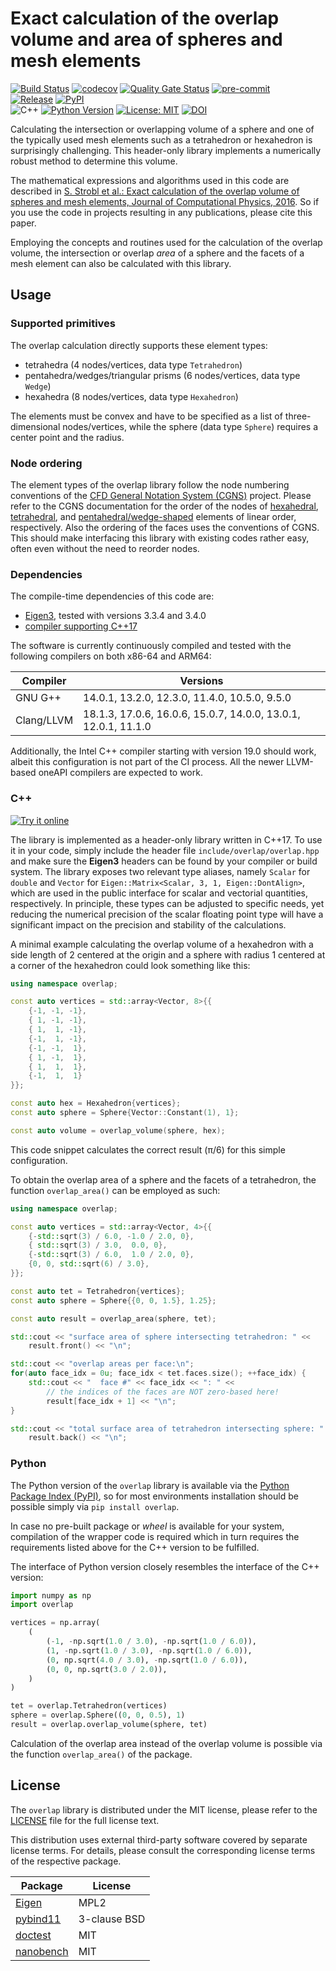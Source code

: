 # Exact calculation of the overlap volume and area of spheres and mesh elements

[![Build Status](https://img.shields.io/github/actions/workflow/status/severinstrobl/overlap/ci.yaml?branch=main)](https://github.com/severinstrobl/overlap/actions/workflows/ci.yaml)
[![codecov](https://codecov.io/gh/severinstrobl/overlap/branch/main/graph/badge.svg?token=GQ2L62OXXK)](https://codecov.io/gh/severinstrobl/overlap)
[![Quality Gate Status](https://sonarcloud.io/api/project_badges/measure?project=severinstrobl_overlap&metric=alert_status)](https://sonarcloud.io/summary/overall?id=severinstrobl_overlap)
[![pre-commit](https://img.shields.io/badge/pre--commit-enabled-brightgreen?logo=pre-commit)](https://github.com/pre-commit/pre-commit)\
[![Release](https://img.shields.io/github/release/severinstrobl/overlap.svg)](https://github.com/severinstrobl/overlap/releases)
[![PyPI](https://img.shields.io/pypi/v/overlap)](https://pypi.org/project/overlap/)\
![C++](https://img.shields.io/badge/C%2B%2B-17%7C20%7C23-blue)
[![Python Version](https://img.shields.io/pypi/pyversions/overlap)](https://pypi.org/project/overlap/)
[![License: MIT](https://img.shields.io/badge/License-MIT-blue.svg)](./LICENSE)
[![DOI](https://img.shields.io/badge/DOI-10.1016/j.jcp.2016.02.003-blue.svg)](https://dx.doi.org/10.1016/j.jcp.2016.02.003)

Calculating the intersection or overlapping volume of a sphere and one of the
typically used mesh elements such as a tetrahedron or hexahedron is
surprisingly challenging. This header-only library implements a numerically
robust method to determine this volume.

The mathematical expressions and algorithms used in this code are described in
[S. Strobl et al.: Exact calculation of the overlap volume of spheres and mesh
elements, Journal of Computational Physics, 2016](https://dx.doi.org/10.1016/j.jcp.2016.02.003).
So if you use the code in projects resulting in any publications, please cite
this paper.

Employing the concepts and routines used for the calculation of the overlap
volume, the intersection or overlap *area* of a sphere and the facets of a mesh
element can also be calculated with this library.

## Usage

### Supported primitives

The overlap calculation directly supports these element types:

- tetrahedra (4 nodes/vertices, data type `Tetrahedron`)
- pentahedra/wedges/triangular prisms (6 nodes/vertices, data type `Wedge`)
- hexahedra (8 nodes/vertices, data type `Hexahedron`)

The elements must be convex and have to be specified as a list of three-dimensional nodes/vertices,
while the sphere (data type `Sphere`) requires a center point and the radius.

### Node ordering

The element types of the overlap library follow the node numbering conventions
of the [CFD General Notation System (CGNS)](https://cgns.github.io/) project.
Please refer to the CGNS documentation for the order of the nodes of
[hexahedral](https://cgns.github.io/standard/SIDS/convention.html#hexahedral-elements),
[tetrahedral](https://cgns.github.io/standard/SIDS/convention.html#tetrahedral-elements), and
[pentahedral/wedge-shaped](https://cgns.github.io/standard/SIDS/convention.html#pentahedral-elements)
elements of linear order, respectively. Also the ordering of the faces uses
the conventions of CGNS. This should make interfacing this library with
existing codes rather easy, often even without the need to reorder nodes.

### Dependencies

The compile-time dependencies of this code are:

- [Eigen3](http://eigen.tuxfamily.org), tested with versions 3.3.4 and 3.4.0
- [compiler supporting C++17](https://en.cppreference.com/w/cpp/compiler_support/17)

The software is currently continuously compiled and tested with the following
compilers on both x86-64 and ARM64:

| Compiler   | Versions                                                       |
| ---------- | -------------------------------------------------------------- |
| GNU G++    | 14.0.1, 13.2.0, 12.3.0, 11.4.0, 10.5.0, 9.5.0                  |
| Clang/LLVM | 18.1.3, 17.0.6, 16.0.6, 15.0.7, 14.0.0, 13.0.1, 12.0.1, 11.1.0 |

Additionally, the Intel C++ compiler starting with version 19.0 should work,
albeit this configuration is not part of the CI process. All the newer
LLVM-based oneAPI compilers are expected to work.

### C++

[![Try it online](https://img.shields.io/badge/try-online-blue.svg)](https://godbolt.org/z/jc3GfeEnd)

The library is implemented as a header-only library written in C++17. To use it
in your code, simply include the header file `include/overlap/overlap.hpp` and
make sure the **Eigen3** headers can be found by your compiler or build system.
The library exposes two relevant type aliases, namely `Scalar` for `double` and
`Vector` for `Eigen::Matrix<Scalar, 3, 1, Eigen::DontAlign>`, which are used in
the public interface for scalar and vectorial quantities, respectively. In
principle, these types can be adjusted to specific needs, yet reducing the
numerical precision of the scalar floating point type will have a significant
impact on the precision and stability of the calculations.

A minimal example calculating the overlap volume of a hexahedron with a side length
of 2 centered at the origin and a sphere with radius 1 centered at a corner of the
hexahedron could look something like this:

```cpp
using namespace overlap;

const auto vertices = std::array<Vector, 8>{{
    {-1, -1, -1},
    { 1, -1, -1},
    { 1,  1, -1},
    {-1,  1, -1},
    {-1, -1,  1},
    { 1, -1,  1},
    { 1,  1,  1},
    {-1,  1,  1}
}};

const auto hex = Hexahedron{vertices};
const auto sphere = Sphere{Vector::Constant(1), 1};

const auto volume = overlap_volume(sphere, hex);
```

This code snippet calculates the correct result (π/6) for this simple
configuration.

To obtain the overlap area of a sphere and the facets of a tetrahedron, the
function `overlap_area()` can be employed as such:

```cpp
using namespace overlap;

const auto vertices = std::array<Vector, 4>{{
    {-std::sqrt(3) / 6.0, -1.0 / 2.0, 0},
    { std::sqrt(3) / 3.0,  0.0, 0},
    {-std::sqrt(3) / 6.0,  1.0 / 2.0, 0},
    {0, 0, std::sqrt(6) / 3.0},
}};

const auto tet = Tetrahedron{vertices};
const auto sphere = Sphere{{0, 0, 1.5}, 1.25};

const auto result = overlap_area(sphere, tet);

std::cout << "surface area of sphere intersecting tetrahedron: " <<
    result.front() << "\n";

std::cout << "overlap areas per face:\n";
for(auto face_idx = 0u; face_idx < tet.faces.size(); ++face_idx) {
    std::cout << "  face #" << face_idx << ": " <<
        // the indices of the faces are NOT zero-based here!
        result[face_idx + 1] << "\n";
}

std::cout << "total surface area of tetrahedron intersecting sphere: " <<
    result.back() << "\n";
```

### Python

The Python version of the `overlap` library is available via the [Python
Package Index (PyPI)](https://pypi.org/project/overlap/), so for most
environments installation should be possible simply via `pip install overlap`.

In case no pre-built package or *wheel* is available for your system, compilation of the
wrapper code is required which in turn requires the requirements listed above
for the C++ version to be fulfilled.

The interface of Python version closely resembles the interface of the C++ version:

```python
import numpy as np
import overlap

vertices = np.array(
    (
        (-1, -np.sqrt(1.0 / 3.0), -np.sqrt(1.0 / 6.0)),
        (1, -np.sqrt(1.0 / 3.0), -np.sqrt(1.0 / 6.0)),
        (0, np.sqrt(4.0 / 3.0), -np.sqrt(1.0 / 6.0)),
        (0, 0, np.sqrt(3.0 / 2.0)),
    )
)

tet = overlap.Tetrahedron(vertices)
sphere = overlap.Sphere((0, 0, 0.5), 1)
result = overlap.overlap_volume(sphere, tet)
```

Calculation of the overlap area instead of the overlap volume is possible via
the function `overlap_area()` of the package.

## License

The `overlap` library is distributed under the MIT license, please refer to the
[LICENSE](LICENSE) file for the full license text.

This distribution uses external third-party software covered by separate
license terms. For details, please consult the corresponding license terms
of the respective package.

| Package                                            | License      |
| -------------------------------------------------- | ------------ |
| [Eigen](http://eigen.tuxfamily.org)                | MPL2         |
| [pybind11](https://github.com/pybind/pybind11)     | 3-clause BSD |
| [doctest](https://github.com/doctest/doctest)      | MIT          |
| [nanobench](https://github.com/martinus/nanobench) | MIT          |
